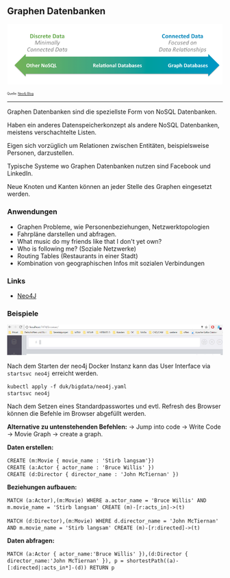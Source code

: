 Graphen Datenbanken
-------------------

![Graph](../images/Graph.png)

<p style="font-size: 0.5em">Quelle: <a href="https://neo4j.com/blog/aggregate-stores-tour/">Neo4j Blog</a></p>

---

Graphen Datenbanken sind die speziellste Form von NoSQL Datenbanken.

Haben ein anderes Datenspeicherkonzept als andere NoSQL Datenbanken, meistens verschachtelte Listen.

Eigen sich vorzüglich um Relationen zwischen Entitäten, beispielsweise Personen, darzustellen. 

Typische Systeme wo Graphen Datenbanken nutzen sind Facebook und LinkedIn.

Neue Knoten und Kanten können an jeder Stelle des Graphen eingesetzt werden.

### Anwendungen

- Graphen Probleme, wie Personenbeziehungen, Netzwerktopologien
- Fahrpläne darstellen und abfragen.
- What music do my friends like that I don't yet own?
- Who is following me? (Soziale Netzwerke)
- Routing Tables (Restaurants in einer Stadt)
- Kombination von geographischen Infos mit sozialen Verbindungen

### Links

- [Neo4J](https://neo4j.com/)

### Beispiele

![neo4j](../images/neo4j.png)

Nach dem Starten der neo4j Docker Instanz kann das User Interface via `startsvc neo4j` erreicht werden.

    kubectl apply -f duk/bigdata/neo4j.yaml
    startsvc neo4j

Nach dem Setzen eines Standardpasswortes und evtl. Refresh des Browser können die Befehle im Browser abgefüllt werden.

**Alternative zu untenstehenden Befehlen:** -> Jump into code -> Write Code -> Movie Graph -> create a graph.

**Daten erstellen:**

	CREATE (m:Movie { movie_name : 'Stirb langsam'})
	CREATE (a:Actor { actor_name : 'Bruce Willis' })
	CREATE (d:Director { director_name : 'John McTiernan' })
	
**Beziehungen aufbauen:**

	MATCH (a:Actor),(m:Movie) WHERE a.actor_name = 'Bruce Willis' AND m.movie_name = 'Stirb langsam' CREATE (m)-[r:acts_in]->(t)
	
	MATCH (d:Director),(m:Movie) WHERE d.director_name = 'John McTiernan' AND m.movie_name = 'Stirb langsam' CREATE (m)-[r:directed]->(t)	
	
**Daten abfragen:**

	MATCH (a:Actor { actor_name:'Bruce Willis' }),(d:Director { director_name:'John McTiernan' }), p = shortestPath((a)-[:directed|:acts_in*]-(d)) RETURN p
	
